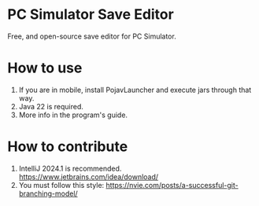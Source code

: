 # PC Simulator Save Editor

Free, and open-source save editor for PC Simulator.

# How to use
1. If you are in mobile, install PojavLauncher and execute jars through that way.
2. Java 22 is required.
3. More info in the program's guide.

# How to contribute
1. IntelliJ 2024.1 is recommended. https://www.jetbrains.com/idea/download/
2. You must follow this style: https://nvie.com/posts/a-successful-git-branching-model/
